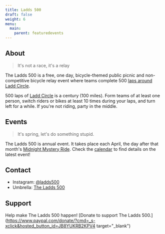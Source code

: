 ```yaml
---
title: Ladds 500
draft: false
weight: 6
menu:
  main:
    parent: featuredevents
---
```


## About

> It's not a race, it's a relay

The Ladds 500 is a free, one day, bicycle-themed public picnic and non-competitive bicycle relay event where teams complete 500 [laps around Ladd Circle](https://ridewithgps.com/routes/12292312).

500 laps of [Ladd Circle](https://www.portland.gov/parks/ladd-circle-park-and-rose-gardens) is a century (100 miles). Form teams of at least one person, switch riders or bikes at least 10 times during your laps, and turn left for a while. If you're not riding, party in the middle. 

## Events

> It's spring, let's do something stupid.

The Ladds 500 is annual event. It takes place each April, the day after that month's [Midnight Mystery Ride](/pages/mmr/). Check the [calendar](/calendar/) to find details on the latest event!

## Contact

* Instagram: [@ladds500](https://www.instagram.com/ladds500/)
* Umbrella: [The Ladds 500](https://www.umbrellapdx.org/projects)

## Support

Help make The Ladds 500 happen! [Donate to support The Ladds 500.](https://www.paypal.com/donate/?cmd=_s-xclick&hosted_button_id=JB8YUKRB2KPV4 target="_blank")

